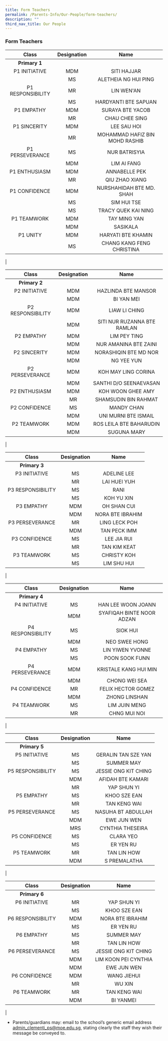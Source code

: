 ```yaml
---
title: Form Teachers
permalink: /Parents-Info/Our-People/form-teachers/
description: ""
third_nav_title: Our People
---
```

### Form Teachers

| Class | Designation | Name |
|:---:|:---:|:---:|
| **Primary 1** |  |  |
| P1 INITIATIVE | MDM | SITI HAJJAR |
|  | MS | ALETHEIA NG HUI PING  |
| P1 RESPONSIBILITY | MR | LIN WEN'AN |
|  | MS | HARDYANTI BTE SAPUAN |
| P1 EMPATHY | MDM | SURAYA BTE YACOB |
|  | MR | CHAU CHEE SING |
| P1 SINCERITY | MDM | LEE SAU HOI |
|  | MR | MOHAMMAD HAFIZ BIN MOHD RASHIB |
| P1 PERSEVERANCE | MS | NUR BATRISYIA |
|  | MDM | LIM AI FANG |
| P1 ENTHUSIASM | MDM | ANNABELLE PEK |
|  | MR | QIU ZHAO XIANG |
| P1 CONFIDENCE | MDM | NURSHAHIDAH BTE MD. SHAH |
|  | MS | SIM HUI TSE |
|  | MS | TRACY QUEK KAI NING |
| P1 TEAMWORK | MDM | TAY MING YAN |
|  | MDM | SASIKALA |
| P1 UNITY | MDM | HARYATI BTE KHAMIN |
|  | MS | CHANG KANG FENG CHRISTINA |
|

| Class | Designation | Name |
|:---:|:---:|:---:|
| **Primary 2** |  |  |
| P2 INITIATIVE | MDM | HAZLINDA BTE MANSOR |
|  | MDM | BI YAN MEI |
| P2 RESPONSIBILITY | MDM | LIAW LI CHING |
|  | MDM | SITI NUR RUZANNA BTE RAMLAN |
| P2 EMPATHY | MDM | LIM PEY TING |
|  | MDM | NUR AMANINA BTE ZAINI |
| P2 SINCERITY | MDM | NORASHIQIN BTE MD NOR |
|  | MDM | NG YEE YUN |
| P2 PERSEVERANCE | MDM | KOH MAY LING CORINA |
|  | MDM | SANTHI D/O SEENAEVASAN |
| P2 ENTHUSIASM | MDM | KOH WOON GHEE AMY |
|  | MR | SHAMSUDIN BIN RAHMAT |
| P2 CONFIDENCE | MS | MANDY CHAN |
|  | MDM | UNI MURNI BTE ISMAIL |
| P2 TEAMWORK | MDM | ROS LEILA BTE BAHARUDIN |
|  | MDM | SUGUNA MARY |
|

| Class | Designation | Name |
|:---:|:---:|:---:|
| **Primary 3** |  |  |
| P3 INITIATIVE | MS | ADELINE LEE |
|  | MR | LAI HUEI YUH |
| P3 RESPONSIBILITY | MS | RANI |
|  | MS | KOH YU XIN |
| P3 EMPATHY | MDM | OH SHAN CUI |
|  | MDM | NORA BTE IBRAHIM |
| P3 PERSEVERANCE | MR | LING LECK POH |
|  | MDM | TAN PECK IMM |
| P3 CONFIDENCE | MS | LEE JIA RUI |
|  | MR | TAN KIM KEAT |
| P3 TEAMWORK | MS | CHRISTY KOH |
|  | MS | LIM SHU HUI |
|

| Class | Designation | Name |
|:---:|:---:|:---:|
| **Primary 4** |  |  |
| P4 INITIATIVE | MS | HAN LEE WOON JOANN |
|  | MDM | SYAFIQAH BINTE NOOR ADZAN |
| P4 RESPONSIBILITY | MS | SIOK HUI |
|  | MDM | NEO SWEE HONG |
| P4 EMPATHY | MS | LIN YIWEN YVONNE |
|  | MS | POON SOOK FUNN |
| P4 PERSEVERANCE | MDM | KRISTALE KANG HUI MIN |
|  | MDM | CHONG WEI SEA  |
| P4 CONFIDENCE | MR | FELIX HECTOR GOMEZ |
|  | MDM | ZHONG LINSHAN |
| P4 TEAMWORK | MS | LIM JUIN MENG |
|  | MR | CHNG MUI NOI |
|

| Class | Designation | Name |
|:---:|:---:|:---:|
| **Primary 5** |  |  |
| P5 INITIATIVE | MS | GERALIN TAN SZE YAN |
|  | MS | SUMMER MAY |
| P5 RESPONSIBILITY | MS | JESSIE ONG KIT CHING |
|  | MDM | AFIDAH BTE KAMARI |
|   | MR | YAP SHUN YI |
| P5 EMPATHY | MS | KHOO SZE EAN |
|  | MR | TAN KENG WAI |
| P5 PERSEVERANCE | MS | NASUHA BT ABDULLAH |
|  | MDM  | EWE JUN WEN  |
|  | MRS  | CYNTHIA THESEIRA  |
| P5 CONFIDENCE | MS | CLARA YEO |
|  | MS | ER YEN RU |
| P5 TEAMWORK | MR | TAN LIN HOW |
|  | MDM | S PREMALATHA |
|

| Class | Designation | Name |
|:---:|:---:|:---:|
| **Primary 6** |  |  |
| P6 INITIATIVE | MR | YAP SHUN YI |
|  | MS | KHOO SZE EAN |
| P6 RESPONSIBILITY | MDM | NORA BTE IBRAHIM |
|  | MS | ER YEN RU |
| P6 EMPATHY | MS | SUMMER MAY |
|  | MR | TAN LIN HOW |
| P6 PERSEVERANCE | MS | JESSIE ONG KIT CHING |
|  | MDM | LIM KOON PEI CYNTHIA |
|  | MDM | EWE JUN WEN |
| P6 CONFIDENCE | MDM | WANG JIEHUI |
|   | MR | WU XIN |
| P6 TEAMWORK | MR | TAN KENG WAI |
|   | MDM | BI YANMEI |
|

* Parents/guardians may: email to the school’s generic email address [admin_clementi_ps@moe.edu.sg](admin_clementi_ps@moe.edu.sg), stating clearly the staff they wish their message be conveyed to.
